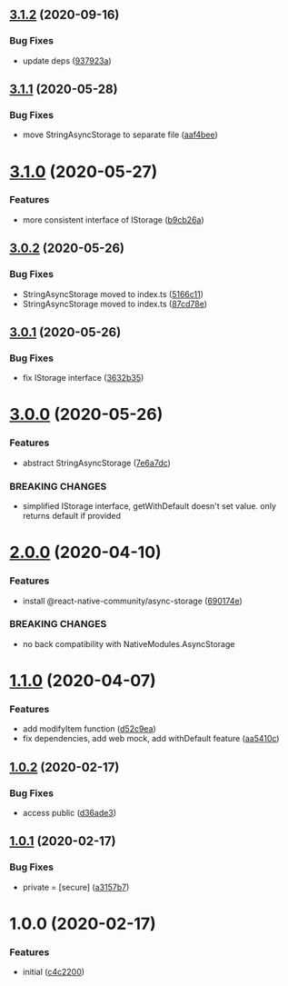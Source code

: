 ## [3.1.2](https://github.com/roborox/typed-async-storage/compare/v3.1.1...v3.1.2) (2020-09-16)


### Bug Fixes

* update deps ([937923a](https://github.com/roborox/typed-async-storage/commit/937923ac8eaa8a799e80e1b92799c9164571cdd4))

## [3.1.1](https://github.com/roborox/typed-async-storage/compare/v3.1.0...v3.1.1) (2020-05-28)


### Bug Fixes

* move StringAsyncStorage to separate file ([aaf4bee](https://github.com/roborox/typed-async-storage/commit/aaf4bee0bb251b012789fbd8f7b6992e5e14b96d))

# [3.1.0](https://github.com/roborox/typed-async-storage/compare/v3.0.2...v3.1.0) (2020-05-27)


### Features

* more consistent interface of IStorage ([b9cb26a](https://github.com/roborox/typed-async-storage/commit/b9cb26ac87b29f4bdcdc2615edbc6648da7f2e74))

## [3.0.2](https://github.com/roborox/typed-async-storage/compare/v3.0.1...v3.0.2) (2020-05-26)


### Bug Fixes

* StringAsyncStorage moved to index.ts ([5166c11](https://github.com/roborox/typed-async-storage/commit/5166c114186e05bb1f2507a4bf7f42126d3ee691))
* StringAsyncStorage moved to index.ts ([87cd78e](https://github.com/roborox/typed-async-storage/commit/87cd78eabd418a9a8f0087c374721bc5fab99884))

## [3.0.1](https://github.com/roborox/typed-async-storage/compare/v3.0.0...v3.0.1) (2020-05-26)


### Bug Fixes

* fix IStorage interface ([3632b35](https://github.com/roborox/typed-async-storage/commit/3632b35c24a0dcfc8e5ce82165b0bfb7123d2067))

# [3.0.0](https://github.com/roborox/typed-async-storage/compare/v2.0.0...v3.0.0) (2020-05-26)


### Features

* abstract StringAsyncStorage ([7e6a7dc](https://github.com/roborox/typed-async-storage/commit/7e6a7dc13a778a376c331501bb25e3f8494920d6))


### BREAKING CHANGES

* simplified IStorage interface, getWithDefault doesn't set value. only returns default if provided

# [2.0.0](https://github.com/roborox/typed-async-storage/compare/v1.1.0...v2.0.0) (2020-04-10)


### Features

* install @react-native-community/async-storage ([690174e](https://github.com/roborox/typed-async-storage/commit/690174e2bcc33fbf66805b85b26e0412323470f8))


### BREAKING CHANGES

* no back compatibility with NativeModules.AsyncStorage

# [1.1.0](https://github.com/roborox/typed-async-storage/compare/v1.0.2...v1.1.0) (2020-04-07)


### Features

* add modifyItem function ([d52c9ea](https://github.com/roborox/typed-async-storage/commit/d52c9ea7a540f28668ee22d00fefeb9a236f4f21))
* fix dependencies, add web mock, add withDefault feature ([aa5410c](https://github.com/roborox/typed-async-storage/commit/aa5410c9a019127144858d30f03b431981abf285))

## [1.0.2](https://github.com/roborox/typed-async-storage/compare/v1.0.1...v1.0.2) (2020-02-17)


### Bug Fixes

* access public ([d36ade3](https://github.com/roborox/typed-async-storage/commit/d36ade3f435265d2e2695acb4bfe2bab65aca76c))

## [1.0.1](https://github.com/roborox/typed-async-storage/compare/v1.0.0...v1.0.1) (2020-02-17)


### Bug Fixes

* private = [secure] ([a3157b7](https://github.com/roborox/typed-async-storage/commit/a3157b7b718360901bd5fd8765d29a7739682a8b))

# 1.0.0 (2020-02-17)


### Features

* initial ([c4c2200](https://github.com/roborox/typed-async-storage/commit/c4c220019223e485765114ec7c51f9d788ebde9b))
